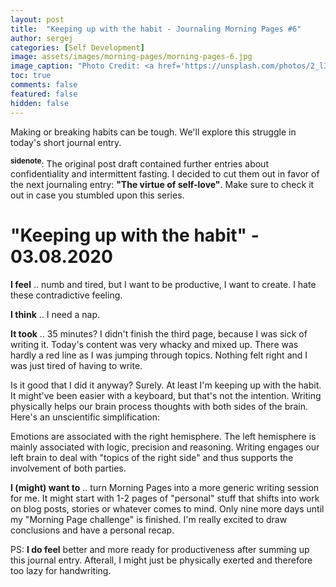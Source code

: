 ```yaml
---
layout: post
title:  "Keeping up with the habit - Journaling Morning Pages #6"
author: sergej
categories: [Self Development]
image: assets/images/morning-pages/morning-pages-6.jpg
image_caption: "Photo Credit: <a href='https://unsplash.com/photos/2_l3lUpn4vE' target='_blank'>Behnam Norouzi</a>"
toc: true
comments: false
featured: false
hidden: false
---
```


Making or breaking habits can be tough.
We'll explore this struggle in today's short journal entry.

<sup>**sidenote**</sup>:
The original post draft contained further entries about confidentiality and intermittent fasting.
I decided to cut them out in favor of the next journaling entry: **"The virtue of self-love"**.
Make sure to check it out in case you stumbled upon this series.

# "Keeping up with the habit" - 03.08.2020
**I feel** .. numb and tired, but I want to be productive, I want to create.
I hate these contradictive feeling.

**I think** .. I need a nap.

**It took** .. 35 minutes? I didn't finish the third page, because I was sick of writing it.
Today's content was very whacky and mixed up.
There was hardly a red line as I was jumping through topics.
Nothing felt right and I was just tired of having to write.

Is it good that I did it anyway?
Surely.
At least I'm keeping up with the habit.
It might've been easier with a keyboard, but that's not the intention.
Writing physically helps our brain process thoughts with both sides of the brain.
Here's an unscientific simplification:

Emotions are associated with the right hemisphere.
The left hemisphere is mainly associated with logic, precision and reasoning.
Writing engages our left brain to deal with "topics of the right side" and thus supports the involvement of both parties.

**I (might) want to** .. turn Morning Pages into a more generic writing session for me.
It might start with 1-2 pages of "personal" stuff that shifts into work on blog posts, stories or whatever comes to mind.
Only nine more days until my "Morning Page challenge" is finished.
I'm really excited to draw conclusions and have a personal recap.

PS: **I do feel** better and more ready for productiveness after summing up this journal entry.
Afterall, I might just be physically exerted and therefore too lazy for handwriting.